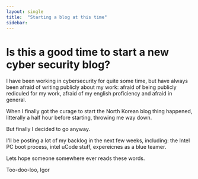 ```yaml
---
layout: single
title:  "Starting a blog at this time"
sidebar:
---
```


# Is this a good time to start a new cyber security blog?

I have been working in cybersecurity for quite some time, but have always been afraid of writing publicly about my work: afraid of being publicly rediculed for my work, afraid of my english proficiency and afraid in general.

When I finally got the curage to start the North Korean blog thing happened, litterally a half hour before starting, throwing me way down. 

But finally I decided to go anyway.

I'll be posting a lot of my backlog in the next few weeks, including: the Intel PC boot process, intel uCode stuff, expereicnes as a blue teamer.

Lets hope someone somewhere ever reads these words.

Too-doo-loo,
Igor
